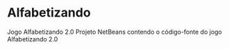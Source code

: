 Alfabetizando
=============

Jogo Alfabetizando 2.0
Projeto NetBeans contendo o código-fonte do jogo Alfabetizando 2.0
